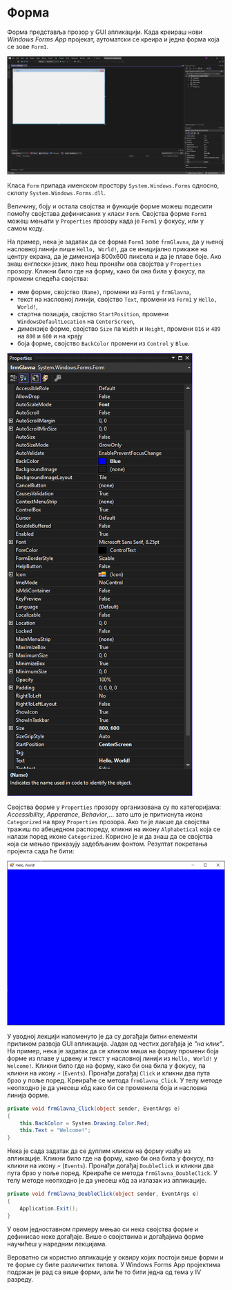 # Форма

Форма представља прозор у GUI апликацији. Када креираш нови *Windows Forms App*
пројекат, аутоматски се креира и једна форма која се зове `Form1`.

![Аутоматски креирана форма](./images/izrada-projekta-04.png)

Класа `Form` припада именском простору `System.Windows.Forms` односно, склопу
`System.Windows.Forms.dll`.

Величину, боју и остала својства и функције форме можеш подесити помоћу
својстава дефинисаних у класи `Form`. Својства форме `Form1` можеш мењати у
`Properties` прозору када је `Form1` у фокусу, или у самом коду.

На пример, нека је задатак да се форма `Form1` зове `frmGlavna`, да у њеној
насловној линији пише `Hello, World!`, да се иницијално прикаже на центру
екрана, да је димензија 800x600 пиксела и да је плаве боје. Ако знаш енглески
језик, лако ћеш пронаћи ова својства у `Properties` прозору. Кликни било где
на форму, како би она била у фокусу, па промени следећа својства:

* име форме, својство `(Name)`, промени из `Form1` у `frmGlavna`,
* текст на насловној линији, својство `Text`, промени из `Form1` у
`Hello, World!`,
* стартна позиција, својство `StartPosition`, промени `WindowsDefaultLocation`
на `CenterScreen`,
* димензије форме, својство `Size` па `Width` и `Height`, промени `816` и `489`
на `800` и `600` и на крају
* боја форме, својство `BackColor` промени из `Control` у `Blue`.

![Својства форме](./images/form-properties.png)

Својства форме у `Properties` прозору организована су по категоријама:
*Accessibility*, *Apperance*, *Behavior*,... зато што је притиснута икона
`Categorized` на врху `Properties` прозора. Ако ти је лакше да својства тражиш
по абецедном распореду, кликни на икону `Alphabetical` која се налази поред
иконе `Categorized`. Корисно је и да знаш да се својства која си мењао
приказују задебљаним фонтом. Резултат покретања пројекта сада ће бити:

![Форма са измењеним својствима](./images/frmGlavna.png)

У уводној лекцији напоменуто је да су догађаји битни елементи приликом развоја
GUI апликација. Јадан од честих догађаја је *"на клик"*. На пример, нека
је задатак да се кликом миша на форму промени боја форме из плаве у црвену и
текст у насловној линији из `Hello, World!` у `Welcome!`. Кликни било где на
форму, како би она била у фокусу, па кликни на икону `🗲` (`Events`). Пронађи
догађај `Click` и кликни два пута брзо у поље поред. Креираће се метода
`frmGlavna_Click`. У телу методе неопходно је да унесеш кôд како би се
променила боја и насловна линија форме.

```cs
private void frmGlavna_Click(object sender, EventArgs e)
{
    this.BackColor = System.Drawing.Color.Red;
    this.Text = "Welcome!";
}
```

Нека је сада задатак да се дуплим кликом на форму изађе из апликације. Кликни
било где на форму, како би она била у фокусу, па кликни на икону `🗲`
(`Events`). Пронађи догађај `DoubleClick` и кликни два пута брзо у поље поред.
Креираће се метода `frmGlavna_DoubleClick`. У телу методе неопходно је да
унесеш кôд за излазак из апликације.

```cs
private void frmGlavna_DoubleClick(object sender, EventArgs e)
{
    Application.Exit();
}
```

У овом једноставном примеру мењао си нека својства форме и дефинисао неке
догађаје. Више о својствима и догађајима форме научићеш у наредним лекцијама.

Вероватно си користио апликације у оквиру којих постоји више форми и те форме
су биле различитих типова. У Windows Forms App пројектима подржан је рад са
више форми, али ће то бити једна од тема у IV разреду.
